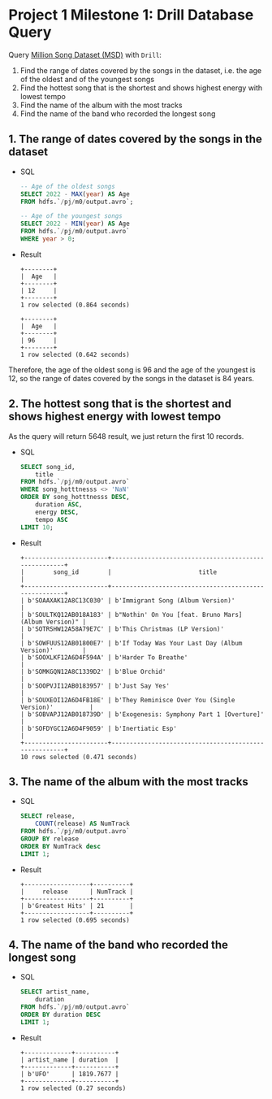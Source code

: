 # Project 1 Milestone 1: Drill Database Query

Query [Million Song Dataset (MSD)](http://millionsongdataset.com) with `Drill`:

1. Find the range of dates covered by the songs in the dataset, i.e. the age of the oldest and of the youngest songs
2. Find the hottest song that is the shortest and shows highest energy with lowest tempo
3. Find the name of the album with the most tracks
4. Find the name of the band who recorded the longest song

## 1. The range of dates covered by the songs in the dataset

- SQL

    ```sql
    -- Age of the oldest songs
    SELECT 2022 - MAX(year) AS Age
    FROM hdfs.`/pj/m0/output.avro`;

    -- Age of the youngest songs
    SELECT 2022 - MIN(year) AS Age
    FROM hdfs.`/pj/m0/output.avro`
    WHERE year > 0;
    ```

- Result

    ```log
    +--------+
    |  Age   |
    +--------+
    | 12     |
    +--------+
    1 row selected (0.864 seconds)

    +--------+
    |  Age   |
    +--------+
    | 96     |
    +--------+
    1 row selected (0.642 seconds)
    ```

Therefore, the age of the oldest song is 96 and the age of the youngest is 12, so the range of dates covered by the songs in the dataset is 84 years.

## 2. The hottest song that is the shortest and shows highest energy with lowest tempo

As the query will return 5648 result, we just return the first 10 records.

- SQL

    ```sql
    SELECT song_id,
        title
    FROM hdfs.`/pj/m0/output.avro`
    WHERE song_hotttnesss <> 'NaN'
    ORDER BY song_hotttnesss DESC,
        duration ASC,
        energy DESC,
        tempo ASC
    LIMIT 10;
    ```

- Result

    ```log
    +-----------------------+------------------------------------------------------+
    |        song_id        |                        title                         |
    +-----------------------+------------------------------------------------------+
    | b'SOAAXAK12A8C13C030' | b'Immigrant Song (Album Version)'                    |
    | b'SOULTKQ12AB018A183' | b"Nothin' On You [feat. Bruno Mars] (Album Version)" |
    | b'SOTRSHW12A58A79E7C' | b'This Christmas (LP Version)'                       |
    | b'SOWFUUS12AB01800E7' | b'If Today Was Your Last Day (Album Version)'        |
    | b'SOOXLKF12A6D4F594A' | b'Harder To Breathe'                                 |
    | b'SOMKGQN12A8C1339D2' | b'Blue Orchid'                                       |
    | b'SOOPVJI12AB0183957' | b'Just Say Yes'                                      |
    | b'SOUXEOI12A6D4FB18E' | b'They Reminisce Over You (Single Version)'          |
    | b'SOBVAPJ12AB018739D' | b'Exogenesis: Symphony Part 1 [Overture]'            |
    | b'SOFDYGC12A6D4F9059' | b'Inertiatic Esp'                                    |
    +-----------------------+------------------------------------------------------+
    10 rows selected (0.471 seconds)
    ```

## 3. The name of the album with the most tracks

- SQL

    ```sql
    SELECT release,
        COUNT(release) AS NumTrack
    FROM hdfs.`/pj/m0/output.avro`
    GROUP BY release
    ORDER BY NumTrack desc
    LIMIT 1;
    ```

- Result

    ```log
    +------------------+----------+
    |     release      | NumTrack |
    +------------------+----------+
    | b'Greatest Hits' | 21       |
    +------------------+----------+
    1 row selected (0.695 seconds)
    ```

## 4. The name of the band who recorded the longest song

- SQL

    ```sql
    SELECT artist_name,
        duration
    FROM hdfs.`/pj/m0/output.avro`
    ORDER BY duration DESC
    LIMIT 1;
    ```

- Result

    ```log
    +-------------+-----------+
    | artist_name | duration  |
    +-------------+-----------+
    | b'UFO'      | 1819.7677 |
    +-------------+-----------+
    1 row selected (0.27 seconds)
    ```
